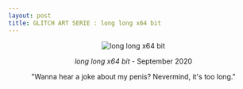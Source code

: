 ```yaml
---
layout: post
title: GLITCH ART SERIE : long long x64 bit
---
```



 <div style="display:block;text-align:center;">
 <img src="http://ravirer.com/visuals/long-long-x64-bit.jpg" alt="long long x64 bit"> 

_long long x64 bit_ - September 2020

"Wanna hear a joke about my penis? Nevermind, it's too long."

</div>
